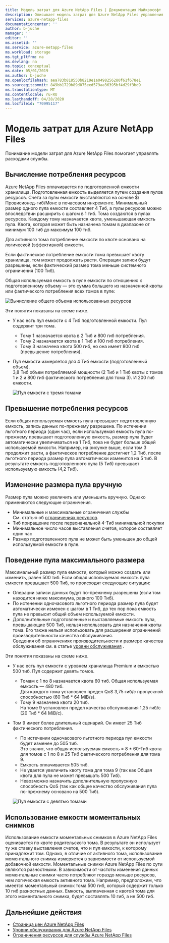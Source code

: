 ```yaml
---
title: Модель затрат для Azure NetApp Files | Документация Майкрософт
description: Описывает модель затрат для Azure NetApp Files управления расходами из службы.
services: azure-netapp-files
documentationcenter: ''
author: b-juche
manager: ''
editor: ''
ms.assetid: ''
ms.service: azure-netapp-files
ms.workload: storage
ms.tgt_pltfrm: na
ms.devlang: na
ms.topic: conceptual
ms.date: 05/01/2019
ms.author: b-juche
ms.openlocfilehash: aea783b818550b8219e1a0498256280f61f678e1
ms.sourcegitcommit: 849bb1729b89d075eed579aa36395bf4d29f3bd9
ms.translationtype: MT
ms.contentlocale: ru-RU
ms.lasthandoff: 04/28/2020
ms.locfileid: "70995117"
---
```

# <a name="cost-model-for-azure-netapp-files"></a>Модель затрат для Azure NetApp Files 

Понимание модели затрат для Azure NetApp Files помогает управлять расходами службы.

## <a name="calculation-of-capacity-consumption"></a>Вычисление потребления ресурсов

Azure NetApp Files оплачивается по подготовленной емкости хранилища.  Подготовленная емкость выделяется путем создания пулов ресурсов.  Счета за пулы емкости выставляются на основе $/Провисионед-гиб/Монс в почасовом инкременте. Минимальный размер одного пула емкости составляет 4 Тиб, а пулы ресурсов можно впоследствии расширить с шагом в 1 тиб. Тома создаются в пулах ресурсов.  Каждому тому назначается квота, уменьшающая емкость пула. Квота, которая может быть назначена томам в диапазоне от минимум 100 гиб до максимум 100 тиб.  

Для активного тома потребление емкости по квоте основано на логической (эффективной) емкости.

Если фактическое потребление емкости тома превышает квоту хранилища, том может продолжать расти. Операции записи будут разрешены, если фактический размер тома меньше системного ограничения (100 Тиб).  

Общая используемая емкость в пуле емкости по отношению к подготовленному объему — это сумма большего из назначенной квоты или фактического потребления всех томов в пуле: 

   ![Вычисление общего объема использованных ресурсов](../media/azure-netapp-files/azure-netapp-files-total-used-capacity.png)

Эти понятия показаны на схеме ниже.  
* У нас есть пул емкости с 4 Тиб подготовленной емкости.  Пул содержит три тома.  
    * Тому 1 назначается квота в 2 Тиб и 800 гиб потребления.  
    * Тому 2 назначается квота в 1 Тиб и 100 гиб потребления.  
    * Тому 3 назначена квота 500 гиб, но она имеет 800 гиб (превышение потребления).  
* Пул емкости измеряется для 4 Тиб емкости (подготовленный объем).  
    3,8 Тиб объем потребляемой мощности (2 Тиб и 1 Тиб квоты с томов 1 и 2 и 800 гиб фактического потребления для тома 3). И 200 гиб емкости.

   ![Пул емкости с тремя томами](../media/azure-netapp-files/azure-netapp-files-capacity-pool-with-three-vols.png)

## <a name="overage-in-capacity-consumption"></a>Превышение потребления ресурсов  

Если общая используемая емкость пула превышает подготовленную емкость, запись данных по-прежнему разрешена.  По истечении льготного периода (один час), если используемая емкость пула по-прежнему превышает подготовленную емкость, размер пула будет автоматически увеличиваться на 1 Тиб, пока не будет больше общей используемой емкости.  Например, на рисунке выше, если том 3 продолжит расти, а фактическое потребление достигнет 1,2 Тиб, после льготного периода размер пула автоматически изменится на 5 тиб.  В результате емкость подготовленного пула (5 Тиб) превышает используемую емкость (4,2 Тиб).  

## <a name="manual-changes-of-the-pool-size"></a>Изменение размера пула вручную  

Размер пула можно увеличить или уменьшить вручную. Однако применяются следующие ограничения.
* Минимальные и максимальные ограничения службы  
    См. статью об [ограничениях ресурсов](azure-netapp-files-resource-limits.md).
* Тиб приращение после первоначальной 4-Тиб минимальной покупки
* Минимальное число часов выставления счетов, которое составляет один час
* Размер подготовленного пула не может быть уменьшен до общей используемой емкости в пуле.

## <a name="behavior-of-maximum-size-pool-overage"></a>Поведение пула максимального размера   

Максимальный размер пула емкости, который можно создать или изменить, равен 500 тиб.  Если общая используемая емкость пула емкости превышает 500 Тиб, то происходят следующие ситуации:
* Операции записи данных будут по-прежнему разрешены (если том находится ниже максимума, равного 100 Тиб).
* По истечении одночасового льготного периода размер пула будет автоматически изменен с шагом в 1 Тиб, до тех пор пока емкость пула не превысит общий объем используемой емкости.
* Дополнительные подготовленные и выставляемые емкость пула, превышающие 500 Тиб, нельзя использовать для назначения квоты тома. Его также нельзя использовать для расширения ограничений производительности качества обслуживания.  
    Сведения об ограничениях производительности и размере качества обслуживания см. в статье [уровни обслуживания](azure-netapp-files-service-levels.md) .

Эти понятия показаны на схеме ниже.
* У нас есть пул емкости с уровнем хранилища Premium и емкостью 500 тиб. Пул содержит девять томов.
    * Томам с 1 по 8 назначается квота 60 тиб.  Общая используемая емкость — 480 тиб.  
        Для каждого тома установлен предел QoS 3,75 гиб/с пропускной способностью (60 Тиб * 64 MiB/s).  
    * Тому 9 назначена квота 20 тиб.  
        На томе 9 установлен предел качества обслуживания 1,25 гиб/с (20 Тиб * 64 MiB/с).
* Том 9 имеет более длительный сценарий. Он имеет 25 Тиб фактического потребления.  
    * По истечении одночасового льготного периода пул емкости будет изменен до 505 тиб.  
        Это значит, что общая используемая емкость = 8 * 60-Тиб квота для томов с 1 по 8 и 25 Тиб фактического потребления для тома 9.
    * Емкость оплачивается 505 тиб.
    * Не удается увеличить квоту тома для тома 9 (так как Общая квота для пула не может превышать 500 Тиб).
    * Невозможно назначить дополнительную пропускную способность QoS (так как общее качество обслуживания пула по-прежнему основано на 500 Тиб).

   ![Пул емкости с девятью томами](../media/azure-netapp-files/azure-netapp-files-capacity-pool-with-nine-vols.png)

## <a name="capacity-consumption-of-snapshots"></a>Использование емкости моментальных снимков 

Использование емкости моментальных снимков в Azure NetApp Files оценивается по квоте родительского тома.  В результате он использует ту же ставку выставления счетов, что и пул емкости, к которому принадлежит том.  Однако, в отличие от активного тома, использование моментального снимка измеряется в зависимости от используемой добавочной емкости.  Моментальные снимки Azure NetApp Files по сути являются разностными. В зависимости от частоты изменения данных моментальные снимки часто потребляют гораздо меньше ресурсов, чем логическая емкость активного тома. Например, предположим, что имеется моментальный снимок тома 500 гиб, который содержит только 10 гиб разностных данных. Емкость, выплаченная с квотой тома для этого моментального снимка, будет составлять 10 гиб, а не 500 гиб. 

## <a name="next-steps"></a>Дальнейшие действия

* [Страница цен Azure NetApp Files](https://azure.microsoft.com/pricing/details/storage/netapp/)
* [Уровни обслуживания для Azure NetApp Files](azure-netapp-files-service-levels.md)
* [Ограничения ресурсов для службы Azure NetApp Files](azure-netapp-files-resource-limits.md)
